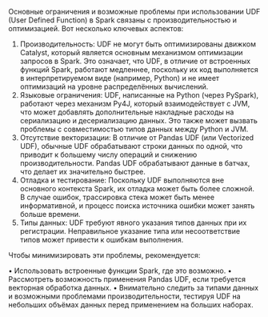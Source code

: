 Основные ограничения и возможные проблемы при использовании UDF (User Defined Function) в Spark связаны с производительностью и оптимизацией. Вот несколько ключевых аспектов:

 1. Производительность:
UDF не могут быть оптимизированы движком Catalyst, который является основным механизмом оптимизации запросов в Spark. Это означает, что UDF, в отличие от встроенных функций Spark, работают медленнее, поскольку их код выполняется в интерпретируемом виде (например, Python) и не имеет оптимизаций на уровне распределённых вычислений.
 2. Языковые ограничения:
UDF, написанные на Python (через PySpark), работают через механизм Py4J, который взаимодействует с JVM, что может добавлять дополнительные накладные расходы на сериализацию и десериализацию данных. Это также может вызвать проблемы с совместимостью типов данных между Python и JVM.
 3. Отсутствие векторизации:
В отличие от Pandas UDF (или Vectorized UDF), обычные UDF обрабатывают строки данных по одной, что приводит к большему числу операций и снижению производительности. Pandas UDF обрабатывают данные в батчах, что делает их значительно быстрее.
 4. Отладка и тестирование:
Поскольку UDF выполняются вне основного контекста Spark, их отладка может быть более сложной. В случае ошибок, трассировка стека может быть менее информативной, и процесс поиска источника ошибки может занять больше времени.
 5. Типы данных:
UDF требуют явного указания типов данных при их регистрации. Неправильное указание типа или несоответствие типов может привести к ошибкам выполнения.

Чтобы минимизировать эти проблемы, рекомендуется:

 • Использовать встроенные функции Spark, где это возможно.
 • Рассмотреть возможность применения Pandas UDF, если требуется векторная обработка данных.
 • Внимательно следить за типами данных и возможными проблемами производительности, тестируя UDF на небольших объёмах данных перед применением на больших наборах.